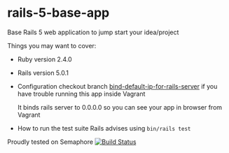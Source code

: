 # rails-5-base-app

Base Rails 5 web application to jump start your idea/project

Things you may want to cover:

* Ruby version
  2.4.0

* Rails version
  5.0.1

* Configuration
  checkout branch [bind-default-ip-for-rails-server](https://github.com/nikolalsvk/rails-5-base-app/tree/bind-default-ip-for-rails-server)
  if you have trouble running this app inside Vagrant

  It binds rails server to 0.0.0.0 so you can see your app in browser from
  Vagrant

* How to run the test suite
  Rails advises using `bin/rails test`

Proudly tested on Semaphore
[![Build Status](https://semaphoreci.com/api/v1/nikolalsvk/rails-5-base-app/branches/master/badge.svg)](https://semaphoreci.com/nikolalsvk/rails-5-base-app)
